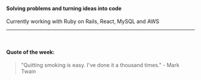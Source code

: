 #### Solving problems and turning ideas into code

Currently working with Ruby on Rails, React, MySQL and AWS

---

<br>

#### Quote of the week:
<!-- quote_marker -->
> "Quitting smoking is easy. I've done it a thousand times." - Mark Twain
